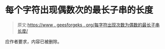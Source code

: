 # 每个字符出现偶数次的最长子串的长度

> 原文:[https://www . geesforgeks . org/每字符出现次数为偶数的最长子串长度/](https://www.geeksforgeeks.org/length-of-the-longest-substring-with-every-character-appearing-even-number-of-times/)

应作者要求，内容已被删除。